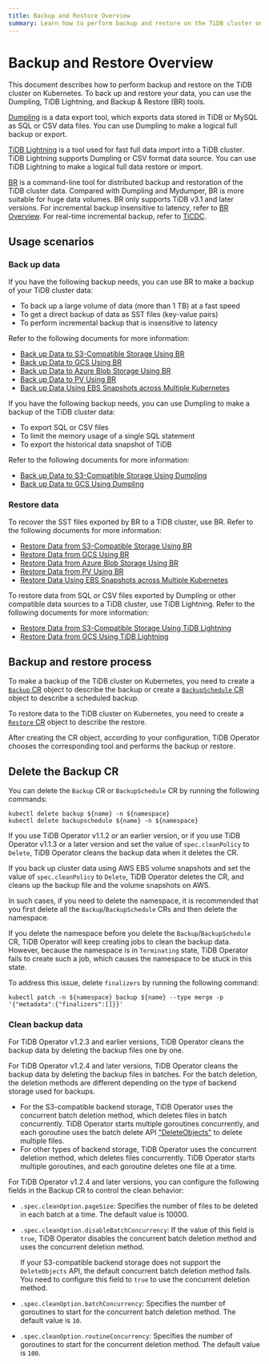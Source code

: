 ```yaml
---
title: Backup and Restore Overview
summary: Learn how to perform backup and restore on the TiDB cluster on Kubernetes using BR, Dumpling, and TiDB Lightning.
---
```


# Backup and Restore Overview

This document describes how to perform backup and restore on the TiDB cluster on Kubernetes. To back up and restore your data, you can use the Dumpling, TiDB Lightning, and Backup & Restore (BR) tools.

[Dumpling](https://docs.pingcap.com/tidb/stable/dumpling-overview) is a data export tool, which exports data stored in TiDB or MySQL as SQL or CSV data files. You can use Dumpling to make a logical full backup or export.

[TiDB Lightning](https://docs.pingcap.com/tidb/stable/get-started-with-tidb-lightning) is a tool used for fast full data import into a TiDB cluster. TiDB Lightning supports Dumpling or CSV format data source. You can use TiDB Lightning to make a logical full data restore or import.

[BR](https://docs.pingcap.com/tidb/stable/backup-and-restore-overview) is a command-line tool for distributed backup and restoration of the TiDB cluster data. Compared with Dumpling and Mydumper, BR is more suitable for huge data volumes. BR only supports TiDB v3.1 and later versions. For incremental backup insensitive to latency, refer to [BR Overview](https://docs.pingcap.com/tidb/stable/backup-and-restore-overview). For real-time incremental backup, refer to [TiCDC](https://docs.pingcap.com/tidb/stable/ticdc-overview).

## Usage scenarios

### Back up data

If you have the following backup needs, you can use BR to make a backup of your TiDB cluster data:

- To back up a large volume of data (more than 1 TB) at a fast speed
- To get a direct backup of data as SST files (key-value pairs)
- To perform incremental backup that is insensitive to latency

Refer to the following documents for more information:

- [Back up Data to S3-Compatible Storage Using BR](backup-to-aws-s3-using-br.md)
- [Back up Data to GCS Using BR](backup-to-gcs-using-br.md)
- [Back up Data to Azure Blob Storage Using BR](backup-to-azblob-using-br.md)
- [Back up Data to PV Using BR](backup-to-pv-using-br.md)
- [Back up Data Using EBS Snapshots across Multiple Kubernetes](backup-by-ebs-snapshot-across-multiple-kubernetes.md)

If you have the following backup needs, you can use Dumpling to make a backup of the TiDB cluster data:

- To export SQL or CSV files
- To limit the memory usage of a single SQL statement
- To export the historical data snapshot of TiDB

Refer to the following documents for more information:

- [Back up Data to S3-Compatible Storage Using Dumpling](backup-to-s3.md)
- [Back up Data to GCS Using Dumpling](backup-to-gcs.md)

### Restore data

To recover the SST files exported by BR to a TiDB cluster, use BR. Refer to the following documents for more information:

- [Restore Data from S3-Compatible Storage Using BR](restore-from-aws-s3-using-br.md)
- [Restore Data from GCS Using BR](restore-from-gcs-using-br.md)
- [Restore Data from Azure Blob Storage Using BR](restore-from-azblob-using-br.md)
- [Restore Data from PV Using BR](restore-from-pv-using-br.md)
- [Restore Data Using EBS Snapshots across Multiple Kubernetes](restore-from-ebs-snapshot-across-multiple-kubernetes.md)

To restore data from SQL or CSV files exported by Dumpling or other compatible data sources to a TiDB cluster, use TiDB Lightning. Refer to the following documents for more information:

- [Restore Data from S3-Compatible Storage Using TiDB Lightning](restore-from-s3.md)
- [Restore Data from GCS Using TiDB Lightning](restore-from-gcs.md)

## Backup and restore process

To make a backup of the TiDB cluster on Kubernetes, you need to create a [`Backup` CR](backup-restore-cr.md#backup-cr-fields) object to describe the backup or create a [`BackupSchedule` CR](backup-restore-cr.md#backupschedule-cr-fields) object to describe a scheduled backup.

To restore data to the TiDB cluster on Kubernetes, you need to create a [`Restore` CR](backup-restore-cr.md#restore-cr-fields) object to describe the restore.

After creating the CR object, according to your configuration, TiDB Operator chooses the corresponding tool and performs the backup or restore.

## Delete the Backup CR

You can delete the `Backup` CR or `BackupSchedule` CR by running the following commands:


```shell
kubectl delete backup ${name} -n ${namespace}
kubectl delete backupschedule ${name} -n ${namespace}
```

If you use TiDB Operator v1.1.2 or an earlier version, or if you use TiDB Operator v1.1.3 or a later version and set the value of `spec.cleanPolicy` to `Delete`, TiDB Operator cleans the backup data when it deletes the CR.

If you back up cluster data using AWS EBS volume snapshots and set the value of `spec.cleanPolicy` to `Delete`, TiDB Operator deletes the CR, and cleans up the backup file and the volume snapshots on AWS.

In such cases, if you need to delete the namespace, it is recommended that you first delete all the `Backup`/`BackupSchedule` CRs and then delete the namespace.

If you delete the namespace before you delete the `Backup`/`BackupSchedule` CR, TiDB Operator will keep creating jobs to clean the backup data. However, because the namespace is in `Terminating` state, TiDB Operator fails to create such a job, which causes the namespace to be stuck in this state.

To address this issue, delete `finalizers` by running the following command:


```shell
kubectl patch -n ${namespace} backup ${name} --type merge -p '{"metadata":{"finalizers":[]}}'
```

### Clean backup data

For TiDB Operator v1.2.3 and earlier versions, TiDB Operator cleans the backup data by deleting the backup files one by one.

For TiDB Operator v1.2.4 and later versions, TiDB Operator cleans the backup data by deleting the backup files in batches. For the batch deletion, the deletion methods are different depending on the type of backend storage used for backups.

* For the S3-compatible backend storage, TiDB Operator uses the concurrent batch deletion method, which deletes files in batch concurrently. TiDB Operator starts multiple goroutines concurrently, and each goroutine uses the batch delete API ["DeleteObjects"](https://docs.aws.amazon.com/AmazonS3/latest/API/API_DeleteObjects.html) to delete multiple files.
* For other types of backend storage, TiDB Operator uses the concurrent deletion method, which deletes files concurrently. TiDB Operator starts multiple goroutines, and each goroutine deletes one file at a time.

For TiDB Operator v1.2.4 and later versions, you can configure the following fields in the Backup CR to control the clean behavior:

* `.spec.cleanOption.pageSize`: Specifies the number of files to be deleted in each batch at a time. The default value is 10000.
* `.spec.cleanOption.disableBatchConcurrency`: If the value of this field is `true`, TiDB Operator disables the concurrent batch deletion method and uses the concurrent deletion method.

    If your S3-compatible backend storage does not support the `DeleteObjects` API, the default concurrent batch deletion method fails. You need to configure this field to `true` to use the concurrent deletion method.

* `.spec.cleanOption.batchConcurrency`: Specifies the number of goroutines to start for the concurrent batch deletion method. The default value is `10`.
* `.spec.cleanOption.routineConcurrency`: Specifies the number of goroutines to start for the concurrent deletion method. The default value is `100`.
